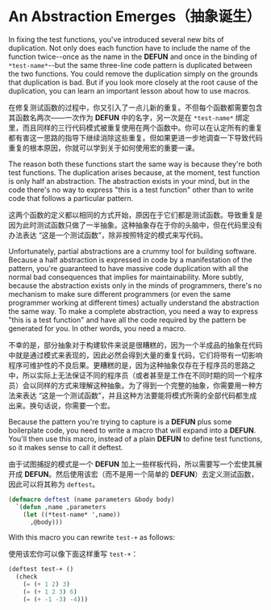 # An Abstraction Emerges（抽象诞生）

In fixing the test functions, you've introduced several new bits of
duplication. Not only does each function have to include the name of
the function twice--once as the name in the **DEFUN** and once in the
binding of `*test-name*`--but the same three-line code pattern is
duplicated between the two functions. You could remove the duplication
simply on the grounds that duplication is bad. But if you look more
closely at the root cause of the duplication, you can learn an
important lesson about how to use macros.

在修复测试函数的过程中，你又引入了一点儿新的重复。不但每个函数都需要包含其函数名两次——一次作为
**DEFUN** 中的名字，另一次是在 `*test-name*`
绑定里，而且同样的三行代码模式被重复使用在两个函数中。你可以在认定所有的重复都有害这一思路的指导下继续消除这些重复。但如果更进一步地调查一下导致代码重复的根本原因，你就可以学到关于如何使用宏的重要一课。

The reason both these functions start the same way is because they're
both test functions. The duplication arises because, at the moment,
test function is only half an abstraction. The abstraction exists in
your mind, but in the code there's no way to express "this is a test
function" other than to write code that follows a particular pattern.

这两个函数的定义都以相同的方式开始，原因在于它们都是测试函数。导致重复是因为此时测试函数只做了一半抽象。这种抽象存在于你的头脑中，但在代码里没有办法表达
“这是一个测试函数”，除非按照特定的模式来写代码。

Unfortunately, partial abstractions are a crummy tool for building
software. Because a half abstraction is expressed in code by a
manifestation of the pattern, you're guaranteed to have massive code
duplication with all the normal bad consequences that implies for
maintainability. More subtly, because the abstraction exists only in
the minds of programmers, there's no mechanism to make sure different
programmers (or even the same programmer working at different times)
actually understand the abstraction the same way. To make a complete
abstraction, you need a way to express "this is a test function" and
have all the code required by the pattern be generated for you. In
other words, you need a macro.

不幸的是，部分抽象对于构建软件来说是很糟糕的，因为一个半成品的抽象在代码中就是通过模式来表现的，因此必然会得到大量的重复代码，它们将带有一切影响程序可维护性的不良后果。更糟糕的是，因为这种抽象仅存在于程序员的思路之中，所以实际上无法保证不同的程序员（或者甚至是工作在不同时期的同一个程序员）会以同样的方式来理解这种抽象。为了得到一个完整的抽象，你需要用一种方法来表达
“这是一个测试函数”，并且这种方法要能将模式所需的全部代码都生成出来。换句话说，你需要一个宏。

Because the pattern you're trying to capture is a **DEFUN** plus some
boilerplate code, you need to write a macro that will expand into a
**DEFUN**. You'll then use this macro, instead of a plain **DEFUN** to define
test functions, so it makes sense to call it deftest.

由于试图捕捉的模式是一个 **DEFUN**
加上一些样板代码，所以需要写一个宏使其展开成
**DEFUN**。然后使用该宏（而不是用一个简单的
**DEFUN**）去定义测试函数，因此可以将其称为 `deftest`。

```lisp
(defmacro deftest (name parameters &body body)
  `(defun ,name ,parameters
    (let ((*test-name* ',name))
      ,@body)))
```

With this macro you can rewrite `test-+` as follows:

使用该宏你可以像下面这样重写 `test-+`：

```lisp
(deftest test-+ ()
  (check
    (= (+ 1 2) 3)
    (= (+ 1 2 3) 6)
    (= (+ -1 -3) -4)))
```
    
